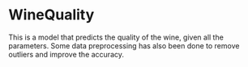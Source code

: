 # WineQuality
This is a model that predicts the quality of the wine, given all the parameters. Some data preprocessing has also been done to remove outliers and improve the accuracy.
